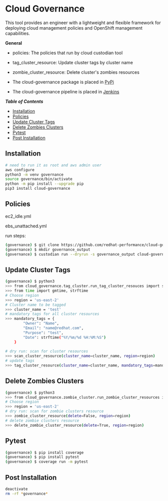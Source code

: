 # Cloud Governance
This tool provides an engineer with a lightweight and flexible framework for 
deploying cloud management policies and OpenShift management capabilities.

**General**

* policies: The policies that run by cloud custodian tool
* tag_cluster_resource: Update cluster tags by cluster name 
* zombie_cluster_resource: Delete cluster's zombies resources

* The cloud-governance package is placed in [PyPi](https://pypi.org/project/cloud-governance/)
* The cloud-governance pipeline is placed in [Jenkins](TBD)

_**Table of Contents**_

<!-- TOC -->
- [Installation](#installation)
- [Policies](#policies)
- [Update Cluster Tags](#update-cluster-tags)
- [Delete Zombies Clusters](#delete-zombies-clusters)
- [Pytest](#pytest)
- [Post Installation](#post-installation)

<!-- /TOC -->


## Installation

```sh
# need to run it as root and aws admin user
aws configure
python3 -m venv governance
source governance/bin/activate
python -m pip install --upgrade pip
pip3 install cloud-governance
```

## Policies

ec2_idle.yml

ebs_unattached.yml

run steps:
```sh
(governance) $ git clone https://github.com/redhat-performance/cloud-governance
(governance) $ mkdir governance_output
(governance) $ custodian run --dryrun -s governance_output cloud-governance/policies/ebs_unattached.yml
```

##  Update Cluster Tags

```sh
(governance) $ python3
>>> from cloud_governance.tag_cluster.run_tag_cluster_resouces import scan_cluster_resource, tag_cluster_resource
>>> from time import gmtime, strftime
# Choose region
>>> region = 'us-east-2'
# Cluster name to be tagged
>>> cluster_name = 'test'
# mandatory tags for all cluster resources
>>> mandatory_tags = {
        "Owner": "Name",
        "Email": "name@redhat.com",
        "Purpose": "test",
        "Date": strftime("%Y/%m/%d %H:%M:%S")
    }
    
# dry run: scan for cluster resources 
>>> scan_cluster_resource(cluster_name=cluster_name, region=region)
# update tags 
>>> tag_cluster_resource(cluster_name=cluster_name, mandatory_tags=mandatory_tags, region=region)
```

## Delete Zombies Clusters

```sh
(governance) $ python3
>>> from cloud_governance.zombie_cluster.run_zombie_cluster_resources import zombie_cluster_resource, delete_zombie_cluster_resource
# Choose region
>>> region = 'us-east-2'
# dry run: scan for zombie clusters resource 
>>> zombie_cluster_resource(delete=False, region=region)
# delete zombie clusters resource 
>>> delete_zombie_cluster_resource(delete=True, region=region)
```

## Pytest

```sh
(governance) $ pip install coverage
(governance) $ pip install pytest
(governance) $ coverage run -m pytest
```

## Post Installation

```sh
deactivate
rm -rf *governance*
```